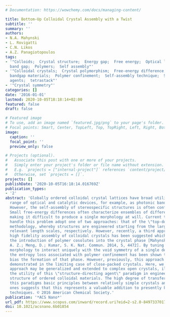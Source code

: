 ```yaml
---
# Documentation: https://wowchemy.com/docs/managing-content/

title: Bottom-Up Colloidal Crystal Assembly with a Twist
subtitle: ''
summary: ''
authors:
- N.A. Mahynski
- L. Rovigatti
- C.N. Likos
- A.Z. Panagiotopoulos
tags:
- '"Colloids;  Crystal structure;  Energy gap;  Free energy;  Optical lattices;  Photonic
  band gap;  Polymers;  Self assembly"'
- '"Colloidal crystals;  Crystal polymorphism;  Free-energy difference;  Photonic
  bandgap materials;  Polymer confinement;  Self-assembly technique;  Structure directing
  agents;  tetrastack"'
- '"Crystal symmetry"'
categories: []
date: '2016-01-01'
lastmod: 2020-10-05T18:18:14+02:00
featured: false
draft: false

# Featured image
# To use, add an image named `featured.jpg/png` to your page's folder.
# Focal points: Smart, Center, TopLeft, Top, TopRight, Left, Right, BottomLeft, Bottom, BottomRight.
image:
  caption: ''
  focal_point: ''
  preview_only: false

# Projects (optional).
#   Associate this post with one or more of your projects.
#   Simply enter your project's folder or file name without extension.
#   E.g. `projects = ["internal-project"]` references `content/project/deep-learning/index.md`.
#   Otherwise, set `projects = []`.
projects: []
publishDate: '2020-10-05T16:18:14.016769Z'
publication_types:
- '2'
abstract: 'Globally ordered colloidal crystal lattices have broad utility in a wide
  range of optical and catalytic devices, for example, as photonic band gap materials.
  However, the self-assembly of stereospecific structures is often confounded by polymorphism.
  Small free-energy differences often characterize ensembles of different structures,
  making it difficult to produce a single morphology at will. Current techniques to
  handle this problem adopt one of two approaches: that of the \"top-down\" or \"bottom-up\"
  methodology, whereby structures are engineered starting from the largest or smallest
  relevant length scales, respectively. However, recently, a third approach for directing
  high fidelity assembly of colloidal crystals has been suggested which relies on
  the introduction of polymer cosolutes into the crystal phase [Mahynski, N.; Panagiotopoulos,
  A. Z.; Meng, D.; Kumar, S. K. Nat. Commun. 2014, 5, 4472]. By tuning the polymers
  morphology to interact uniquely with the void symmetry of a single desired crystal,
  the entropy loss associated with polymer confinement has been shown to strongly
  bias the formation of that phase. However, previously, this approach has only been
  demonstrated in the limiting case of close-packed crystals. Here, we show how this
  approach may be generalized and extended to complex open crystals, illustrating
  the utility of this \"structure-directing agent\" paradigm in engineering the nanoscale
  structure of ordered colloidal materials. The high degree of transferability of
  this paradigms basic principles between relatively simple crystals and more complex
  ones suggests that this represents a valuable addition to presently known self-assembly
  techniques. © 2016 American Chemical Society.'
publication: '*ACS Nano*'
url_pdf: https://www.scopus.com/inward/record.uri?eid=2-s2.0-84973370177&doi=10.1021%2facsnano.6b01854&partnerID=40&md5=268981d9b5a6567de7162f25388dcbff
doi: 10.1021/acsnano.6b01854
---
```

